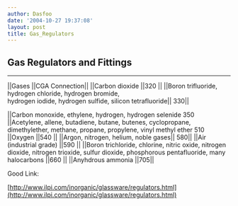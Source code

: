 ```yaml
---
author: Dasfoo
date: '2004-10-27 19:37:08'
layout: post
title: Gas_Regulators
---
```


## Gas Regulators and Fittings
----

||Gases ||CGA Connection||
||Carbon dioxide ||320 ||
||Boron trifluoride, hydrogen chloride, hydrogen bromide,<br>hydrogen iodide, hydrogen sulfide, silicon tetrafluoride||  330||

||Carbon monoxide, ethylene, hydrogen, hydrogen selenide 350 
||Acetylene, allene, butadiene, butane, butenes, cyclopropane, dimethylether, methane, propane, propylene, vinyl methyl ether 510 
||Oxygen ||540 ||
||Argon, nitrogen, helium, noble gases|| 580|| 
||Air (industrial grade) ||590 ||
||Boron trichloride, chlorine, nitric oxide, nitrogen dioxide, nitrogen trioxide, sulfur dioxide, phosphorous pentafluoride, many halocarbons ||660 ||
||Anyhdrous ammonia ||705|| 


Good Link:

[http://www.ilpi.com/inorganic/glassware/regulators.html](http://www.ilpi.com/inorganic/glassware/regulators.html)
